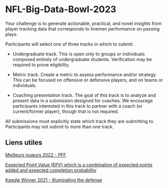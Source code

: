 # NFL-Big-Data-Bowl-2023

Your challenge is to generate actionable, practical, and novel insights from player tracking data that corresponds to linemen performance on passing plays.

Participants will select one of three tracks in which to submit.

- Undergraduate track. This is open only to groups or individuals composed entirely of undergraduate students. Verification may be required to prove eligibility.

- Metric track. Create a metric to assess performance and/or strategy. This can be focused on offensive or defensive players, and on teams or individuals.

- Coaching presentation track. The goal of this track is to analyze and present data in a submission designed for coaches. We encourage participants interested in this track to partner with a coach (or current/former player), though that is not required.

All submissions must explicitly state which track they are submitting to. Participants may not submit to more than one track.

## Liens utiles

[Meilleurs joueurs 2022 - PFF](https://www.pff.com/news/nfl-ranking-best-offensive-linemen-pressure-rate-2022-rodney-hudson-arizona-cardinals-joe-thuney-kansas-city-chiefs-tristan-wirfs-tampa-bay-buccaneers)

[Expected Point Value (EPV) which is a combination of expected points added and expected completion probability](http://stat.sfu.ca/content/dam/sfu/stat/alumnitheses/2020/Reyers-Matthew-MSc-Project.pdf)

[Kaggle Winner 2021 - Illuminating the defense](https://www.kaggle.com/code/msubbaiah/illuminating-the-defense/notebook)

